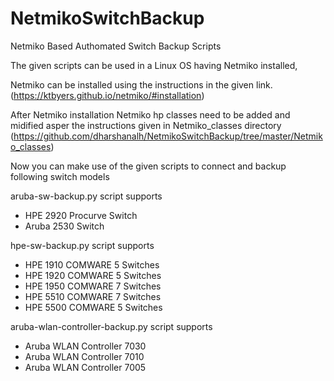 # NetmikoSwitchBackup
Netmiko Based Authomated Switch Backup Scripts

The given scripts can be used in a Linux OS having Netmiko installed,

Netmiko can be installed using the instructions in the given link.
(https://ktbyers.github.io/netmiko/#installation)

After Netmiko installation Netmiko hp classes need to be added and midified asper the instructions given in Netmiko_classes directory (https://github.com/dharshanalh/NetmikoSwitchBackup/tree/master/Netmiko_classes)

Now you can make use of the given scripts to connect and backup following switch models

aruba-sw-backup.py script supports

- HPE 2920 Procurve Switch
- Aruba 2530 Switch

hpe-sw-backup.py script supports

- HPE 1910 COMWARE 5 Switches
- HPE 1920 COMWARE 5 Switches  
- HPE 1950 COMWARE 7 Switches
- HPE 5510 COMWARE 7 Switches
- HPE 5500 COMWARE 5 Switches

aruba-wlan-controller-backup.py script supports

- Aruba WLAN Controller 7030 
- Aruba WLAN Controller 7010 
- Aruba WLAN Controller 7005


    
